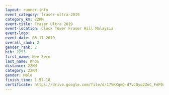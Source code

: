 ```yaml
---
layout: runner-info 
event_category: fraser-ultra-2019 
category_km: 22KM 
event-title: Fraser Ultra 2019 
event-location: Clock Tower Fraser Hill Malaysia 
event-logo: 
event-date: 08-17-2019 
overall_rank: 2
gender_rank: 2
bib: 2253
first_name: Nee Sern
last_name: Khoo
distance: 22KM
category: 22KM
gender: Male
finish_time: 1-57-18
certificate: https://drive.google.com/file/d/17VKXqmQ-d7vJOyo2ZoC_FeP0ruafKRGo/view?usp=sharing
---
```

